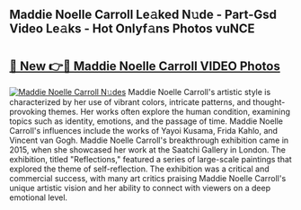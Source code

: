 ## Maddie Noelle Carroll Le𝚊ked N𝚞de - Part-Gsd Video Le𝚊ks - Hot Onlyf𝚊ns Photos vuNCE

# <h2><a href="http://ab99526.deff.icu/?id=Maddie+Noelle+Carroll">🔗 New 👉🔴 Maddie Noelle Carroll VIDEO Photos</a></h2>

[![Maddie Noelle Carroll N𝚞des](https://i.imgur.com/rIISA9y.gif)](http://ab99526.deff.icu/?id=Maddie+Noelle+Carroll)
Maddie Noelle Carroll's artistic style is characterized by her use of vibrant colors, intricate patterns, and thought-provoking themes. Her works often explore the human condition, examining topics such as identity, emotions, and the passage of time. Maddie Noelle Carroll's influences include the works of Yayoi Kusama, Frida Kahlo, and Vincent van Gogh. Maddie Noelle Carroll's breakthrough exhibition came in 2015, when she showcased her work at the Saatchi Gallery in London. The exhibition, titled "Reflections," featured a series of large-scale paintings that explored the theme of self-reflection. The exhibition was a critical and commercial success, with many art critics praising Maddie Noelle Carroll's unique artistic vision and her ability to connect with viewers on a deep emotional level.

